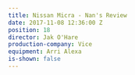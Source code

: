 ```yaml
---
title: Nissan Micra - Nan's Review
date: 2017-11-08 12:36:00 Z
position: 18
director: Jak O'Hare
production-company: Vice
equipment: Arri Alexa
is-shown: false
---
```



